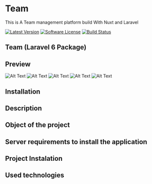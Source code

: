 # Team
This is A Team management platform  build With Nuxt and Laravel

[![Latest Version](https://img.shields.io/packagist/v/mpociot/teamwork.svg)](https://github.com/mpociot/teamwork/releases)
[![Software License](https://img.shields.io/badge/license-MIT-brightgreen.svg?style=flat-square)](LICENSE.md)
[![Build Status](https://travis-ci.org/mpociot/teamwork.svg)](https://travis-ci.org/mpociot/teamwork)

## Team (Laravel 6 Package)

## Preview
![Alt Text](https://thepracticaldev.s3.amazonaws.com/i/lb29gk0bjwqh0g7kri0b.png)
![Alt Text](https://thepracticaldev.s3.amazonaws.com/i/woykn1h0wi24bhn0kxza.png)
![Alt Text](https://thepracticaldev.s3.amazonaws.com/i/nlo0s0nknj1adrp8d9im.png)
![Alt Text](https://thepracticaldev.s3.amazonaws.com/i/8tzjwvsicu6wcd25hpw9.png)
![Alt Text](https://thepracticaldev.s3.amazonaws.com/i/2m7ut2mdq58zokcobi1q.png)


## Installation


## Description

## Object of the project

## Server requirements to install the application

## Project Instalation

## Used technologies

